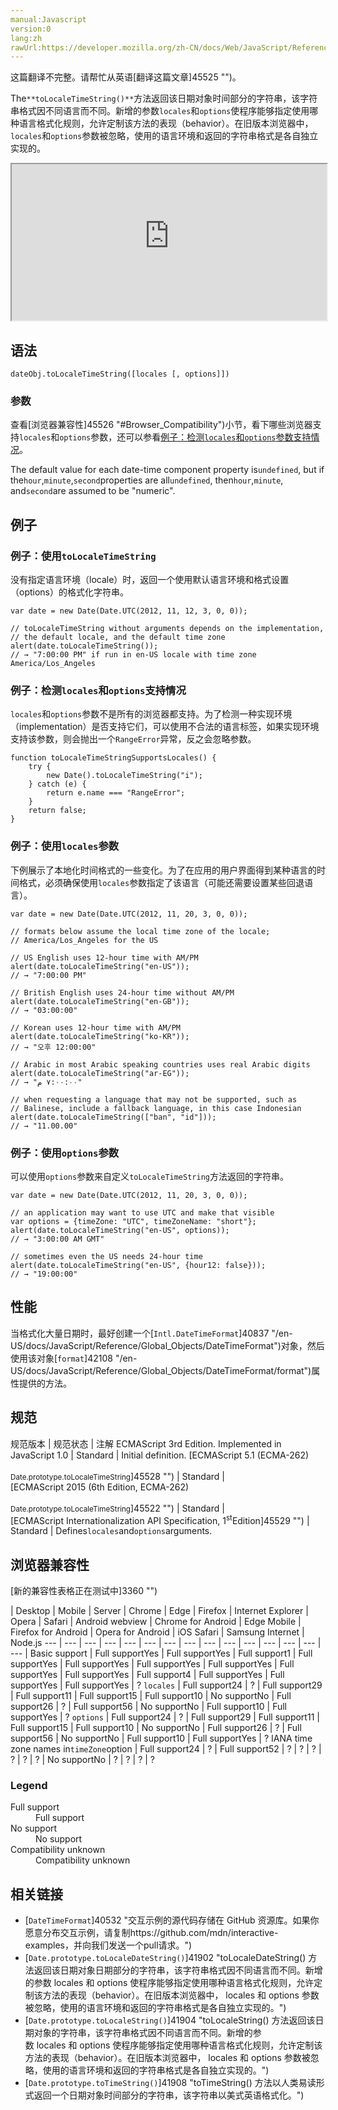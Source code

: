```yaml
---
manual:Javascript
version:0
lang:zh
rawUrl:https://developer.mozilla.org/zh-CN/docs/Web/JavaScript/Reference/Global_Objects/Date/toLocaleTimeString#Browser_Compatibility
---
```




这篇翻译不完整。请帮忙从英语[翻译这篇文章]45525 "")。






The`**toLocaleTimeString()**`方法返回该日期对象时间部分的字符串，该字符串格式因不同语言而不同。新增的参数`locales`和`options`使程序能够指定使用哪种语言格式化规则，允许定制该方法的表现（behavior）。在旧版本浏览器中，`locales`和`options`参数被忽略，使用的语言环境和返回的字符串格式是各自独立实现的。

<iframe src='https://interactive-examples.mdn.mozilla.net/pages/js/date-tolocaletimestring.html' width='100%' height='250'></iframe>

## 语法<a name="Syntax"></a>

```
dateObj.toLocaleTimeString([locales [, options]])
```

### 参数<a name="Parameters"></a>


查看[浏览器兼容性]45526 "#Browser_Compatibility")小节，看下哪些浏览器支持`locales`和`options`参数，还可以参看[例子：检测`locales`和`options`参数支持情况](%41905#Example:_Checking_for_support_for_locales_and_options_arguments "")。



The default value for each date-time component property is`undefined`, but if the`hour`,`minute`,`second`properties are all`undefined`, then`hour`,`minute`, and`second`are assumed to be &quot;numeric&quot;.


## 例子<a name="Examples"></a>

### 例子：使用`toLocaleTimeString`<a name="Example:_Using_toLocaleTimeString"></a>


没有指定语言环境（locale）时，返回一个使用默认语言环境和格式设置（options）的格式化字符串。


```
var date = new Date(Date.UTC(2012, 11, 12, 3, 0, 0));

// toLocaleTimeString without arguments depends on the implementation,
// the default locale, and the default time zone
alert(date.toLocaleTimeString());
// → "7:00:00 PM" if run in en-US locale with time zone America/Los_Angeles
```

### 例子：检测`locales`和`options`支持情况<a name="Example:_Checking_for_support_for_locales_and_options_arguments"></a>


`locales`和`options`参数不是所有的浏览器都支持。为了检测一种实现环境（implementation）是否支持它们，可以使用不合法的语言标签，如果实现环境支持该参数，则会抛出一个`RangeError`异常，反之会忽略参数。


```
function toLocaleTimeStringSupportsLocales() {
    try {
        new Date().toLocaleTimeString("i");
    } catch (e) {
        return e​.name === "RangeError";
    }
    return false;
}
```

### 例子：使用`locales`参数<a name="Example:_Using_locales"></a>


下例展示了本地化时间格式的一些变化。为了在应用的用户界面得到某种语言的时间格式，必须确保使用`locales`参数指定了该语言（可能还需要设置某些回退语言）。


```
var date = new Date(Date.UTC(2012, 11, 20, 3, 0, 0));

// formats below assume the local time zone of the locale;
// America/Los_Angeles for the US

// US English uses 12-hour time with AM/PM
alert(date.toLocaleTimeString("en-US"));
// → "7:00:00 PM"

// British English uses 24-hour time without AM/PM
alert(date.toLocaleTimeString("en-GB"));
// → "03:00:00"

// Korean uses 12-hour time with AM/PM
alert(date.toLocaleTimeString("ko-KR"));
// → "오후 12:00:00"

// Arabic in most Arabic speaking countries uses real Arabic digits
alert(date.toLocaleTimeString("ar-EG"));
// → "٧:٠٠:٠٠ م"

// when requesting a language that may not be supported, such as
// Balinese, include a fallback language, in this case Indonesian
alert(date.toLocaleTimeString(["ban", "id"]));
// → "11.00.00"
```

### 例子：使用`options`参数<a name="Example:_Using_options"></a>


可以使用`options`参数来自定义`toLocaleTimeString`方法返回的字符串。


```
var date = new Date(Date.UTC(2012, 11, 20, 3, 0, 0));

// an application may want to use UTC and make that visible
var options = {timeZone: "UTC", timeZoneName: "short"};
alert(date.toLocaleTimeString("en-US", options));
// → "3:00:00 AM GMT"

// sometimes even the US needs 24-hour time
alert(date.toLocaleTimeString("en-US", {hour12: false}));
// → "19:00:00"
```

## 性能<a name="Performance"></a>


当格式化大量日期时，最好创建一个[`Intl.DateTimeFormat`]40837 "/en-US/docs/JavaScript/Reference/Global_Objects/DateTimeFormat")对象，然后使用该对象[`format`]42108 "/en-US/docs/JavaScript/Reference/Global_Objects/DateTimeFormat/format")属性提供的方法。


## 规范<a name="规范"></a>

规范版本 | 规范状态 | 注解 
ECMAScript 3rd Edition. Implemented in JavaScript 1.0 | Standard | Initial definition. 
[ECMAScript 5.1 (ECMA-262)<br></br><small>Date.prototype.toLocaleTimeString</small>]45528 "") | Standard |  
[ECMAScript 2015 (6th Edition, ECMA-262)<br></br><small>Date.prototype.toLocaleTimeString</small>]45522 "") | Standard |  
[ECMAScript Internationalization API Specification, 1<sup>st</sup>Edition]45529 "") | Standard | Defines`locales`and`options`arguments. 


## 浏览器兼容性<a name="浏览器兼容性"></a>
[新的兼容性表格正在测试中<i></i>]3360 "")

 | <abbr>Desktop<i></i></abbr> | <abbr>Mobile<i></i></abbr> | <abbr>Server<i></i></abbr> 
 | <abbr>Chrome<i></i></abbr> | <abbr>Edge<i></i></abbr> | <abbr>Firefox<i></i></abbr> | <abbr>Internet Explorer<i></i></abbr> | <abbr>Opera<i></i></abbr> | <abbr>Safari<i></i></abbr> | <abbr>Android webview<i></i></abbr> | <abbr>Chrome for Android<i></i></abbr> | <abbr>Edge Mobile<i></i></abbr> | <abbr>Firefox for Android<i></i></abbr> | <abbr>Opera for Android<i></i></abbr> | <abbr>iOS Safari<i></i></abbr> | <abbr>Samsung Internet<i></i></abbr> | <abbr>Node.js<i></i></abbr> 
 ---  |  ---  |  ---  |  ---  |  ---  |  ---  |  ---  |  ---  |  ---  |  ---  |  ---  |  ---  |  ---  |  ---  |  ---  | 
Basic support | <abbr>Full support</abbr>Yes | <abbr>Full support</abbr>Yes | <abbr>Full support</abbr>1 | <abbr>Full support</abbr>Yes | <abbr>Full support</abbr>Yes | <abbr>Full support</abbr>Yes | <abbr>Full support</abbr>Yes | <abbr>Full support</abbr>Yes | <abbr>Full support</abbr>Yes | <abbr>Full support</abbr>4 | <abbr>Full support</abbr>Yes | <abbr>Full support</abbr>Yes | <abbr>Full support</abbr>Yes | <abbr>?</abbr> 
`locales` | <abbr>Full support</abbr>24 | <abbr>?</abbr> | <abbr>Full support</abbr>29 | <abbr>Full support</abbr>11 | <abbr>Full support</abbr>15 | <abbr>Full support</abbr>10 | <abbr>No support</abbr>No | <abbr>Full support</abbr>26 | <abbr>?</abbr> | <abbr>Full support</abbr>56 | <abbr>No support</abbr>No | <abbr>Full support</abbr>10 | <abbr>Full support</abbr>Yes | <abbr>?</abbr> 
`options` | <abbr>Full support</abbr>24 | <abbr>?</abbr> | <abbr>Full support</abbr>29 | <abbr>Full support</abbr>11 | <abbr>Full support</abbr>15 | <abbr>Full support</abbr>10 | <abbr>No support</abbr>No | <abbr>Full support</abbr>26 | <abbr>?</abbr> | <abbr>Full support</abbr>56 | <abbr>No support</abbr>No | <abbr>Full support</abbr>10 | <abbr>Full support</abbr>Yes | <abbr>?</abbr> 
IANA time zone names in`timeZone`option | <abbr>Full support</abbr>24 | <abbr>?</abbr> | <abbr>Full support</abbr>52 | <abbr>?</abbr> | <abbr>?</abbr> | <abbr>?</abbr> | <abbr>?</abbr> | <abbr>?</abbr> | <abbr>?</abbr> | <abbr>No support</abbr>No | <abbr>?</abbr> | <abbr>?</abbr> | <abbr>?</abbr> | <abbr>?</abbr> 


### Legend<a name="Legend"></a>
<dl><dt id=''><abbr>Full support</abbr></dt><dd>Full support</dd><dt id=''><abbr>No support</abbr></dt><dd>No support</dd><dt id=''><abbr>Compatibility unknown</abbr></dt><dd>Compatibility unknown</dd></dl>


## 相关链接<a name="See_Also"></a>

* [`DateTimeFormat`]40532 "交互示例的源代码存储在 GitHub 资源库。如果你愿意分布交互示例，请复制https://github.com/mdn/interactive-examples，并向我们发送一个pull请求。")
* [`Date.prototype.toLocaleDateString()`]41902 "toLocaleDateString() 方法返回该日期对象日期部分的字符串，该字符串格式因不同语言而不同。新增的参数 locales 和 options 使程序能够指定使用哪种语言格式化规则，允许定制该方法的表现（behavior）。在旧版本浏览器中， locales 和 options 参数被忽略，使用的语言环境和返回的字符串格式是各自独立实现的。")
* [`Date.prototype.toLocaleString()`]41904 "toLocaleString() 方法返回该日期对象的字符串，该字符串格式因不同语言而不同。新增的参数 locales 和 options 使程序能够指定使用哪种语言格式化规则，允许定制该方法的表现（behavior）。在旧版本浏览器中， locales 和 options 参数被忽略，使用的语言环境和返回的字符串格式是各自独立实现的。")
* [`Date.prototype.toTimeString()`]41908 "toTimeString() 方法以人类易读形式返回一个日期对象时间部分的字符串，该字符串以美式英语格式化。")



